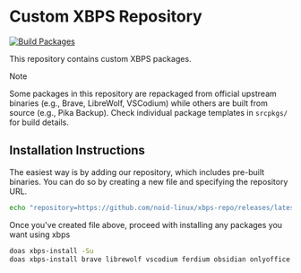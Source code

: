 # Custom XBPS Repository

[![Build Packages](https://github.com/noid-linux/xbps-repo/actions/workflows/build-packages.yml/badge.svg)](https://github.com/noid-linux/xbps-repo/actions/workflows/build-packages.yml)

This repository contains custom XBPS packages.

> [!NOTE]
> Some packages in this repository are repackaged from official upstream binaries (e.g., Brave, LibreWolf, VSCodium) while others are built from source (e.g., Pika Backup). Check individual package templates in `srcpkgs/` for build details.

## Installation Instructions

The easiest way is by adding our repository, which includes pre-built binaries. You can do so by creating a new file and specifying the repository URL.

```bash
echo "repository=https://github.com/noid-linux/xbps-repo/releases/latest/download" | doas tee /etc/xbps.d/noid-xbps-repo.conf
```

Once you've created file above, proceed with installing any packages you want using xbps

```bash
doas xbps-install -Su
doas xbps-install brave librewolf vscodium ferdium obsidian onlyoffice freetube tutanota-desktop drawio-desktop sklauncher cinny-desktop PrismLauncher-Cracked intel-media-driver-nonfree proton-authenticator gruvbox-material-theme gruvbox-bibata-cursor-theme zap-rs
```

